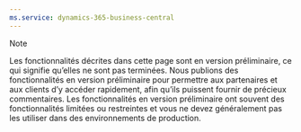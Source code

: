 ```yaml
---
ms.service: dynamics-365-business-central
---
```

> [!Note]
> Les fonctionnalités décrites dans cette page sont en version préliminaire, ce qui signifie qu’elles ne sont pas terminées. Nous publions des fonctionnalités en version préliminaire pour permettre aux partenaires et aux clients d’y accéder rapidement, afin qu’ils puissent fournir de précieux commentaires. Les fonctionnalités en version préliminaire ont souvent des fonctionnalités limitées ou restreintes et vous ne devez généralement pas les utiliser dans des environnements de production.